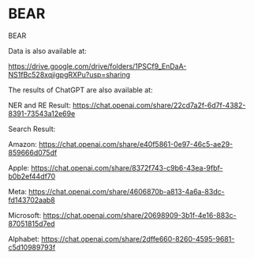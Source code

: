 # BEAR
BEAR

Data is also available at:

https://drive.google.com/drive/folders/1PSCf9_EnDaA-NS1fBc528xqjigpgRXPu?usp=sharing

The results of ChatGPT are also available at:

NER and RE Result: https://chat.openai.com/share/22cd7a2f-6d7f-4382-8391-73543a12e69e

Search Result:

Amazon: https://chat.openai.com/share/e40f5861-0e97-46c5-ae29-859666d075df

Apple: https://chat.openai.com/share/8372f743-c9b6-43ea-9fbf-b0b2ef44df70

Meta: https://chat.openai.com/share/4606870b-a813-4a6a-83dc-fd143702aab8

Microsoft: https://chat.openai.com/share/20698909-3b1f-4e16-883c-87051815d7ed

Alphabet: https://chat.openai.com/share/2dffe660-8260-4595-9681-c5d10989793f

